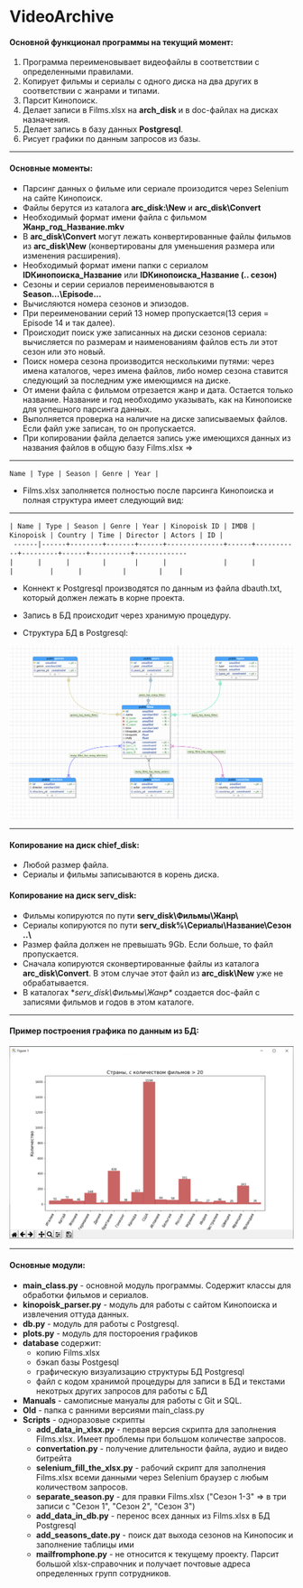 # VideoArchive
  
#### Основной функционал программы на текущий момент:  
1. Программа переименовывает видеофайлы в соответствии с определенными правилами.
2. Копирует фильмы и сериалы с одного диска на два других в соответствии с жанрами и типами.
3. Парсит Кинопоиск.
4. Делает записи в Films.xlsx на **arch_disk** и в doc-файлах на дисках назначения. 
5. Делает запись в базу данных **Postgresql**.
6. Рисует графики по данным запросов из базы.  

***
#### Основные моменты:
 - Парсинг данных о фильме или сериале произодится через Selenium на сайте Кинопоиск.  
 - Файлы берутся из каталога **arc_disk:\New** и **arc_disk\Convert** 
 - Необходимый формат имени файла с фильмом **Жанр_год_Название.mkv**
 - В **arc_disk\Convert** могут лежать конвертированные файлы фильмов из **arc_disk\New**
 (конвертированы для уменьшения размера или изменения расширения).
 - Необходимый формат имени папки с сериалом **IDКинопоиска_Название** или **IDКинопоиска_Название (.. сезон)**
 - Сезоны и серии сериалов переименовываются в **Season...\Episode...**
 - Вычисляются номера сезонов и эпизодов.
 - При переименовании серий 13 номер пропускается(13 серия = Episode 14 и так далее).
 - Происходит поиск уже записанных на диски сезонов сериала: вычисляется по размерам и 
 наименованиям файлов есть ли этот сезон или это новый.
 - Поиск номера сезона производится несколькими путями: через имена каталогов, через имена файлов, 
 либо номер сезона ставится следующий за последним уже имеющимся на диске. 
 - От имени файла с фильмом отрезается жанр и дата. Остается только название. Название и год 
 необходимо указывать, как на Кинопоиске для успешного парсинга данных.
 - Выполняется проверка на наличие на диске записываемых файлов. Если файл уже записан, то он пропускается.
 - При копировании файла делается запись уже имеющихся данных из названия файлов в общую базу Films.xlsx => 
  _________________________________________________________________________________________________________________
    Name | Type | Season | Genre | Year |
 - Films.xlsx заполняется полностью после парсинга Кинопоиска и полная структура имеет следующий вид:
 
 _________________________________________________________________________________________________________________  
    | Name | Type | Season | Genre | Year | Kinopoisk ID | IMDB | Kinopoisk | Country | Time | Director | Actors | ID |  
     ------|------+--------+-------+------+--------------+------+-----------+---------+------+----------+-------------  
    |      |      |        |       |      |              |      |           |         |      |          |        |    |  


 - Коннект к Postgresql производятся по данным из файла dbauth.txt, который должен лежать в корне
 проекта.
 - Запись в БД происходит через хранимую процедуру.


 - Структура БД в Postgresql:  
 
 ![Postgesql DataBase](database/db-screenshot.png)
***

#### Копирование на диск **chief_disk**:
 - Любой размер файла.
 - Сериалы и фильмы записываются в корень диска. 
 
#### Копирование на диск **serv_disk**:
 - Фильмы копируются по пути **serv_disk\Фильмы\Жанр\\**
 - Сериалы копируются по пути **serv_disk%\Сериалы\Название\Сезон ..\\**
 - Размер файла должен не превышать 9Gb. Если больше, то файл пропускается.
 - Сначала копируются сконвертированные файлы из каталога **arc_disk\Convert**. В этом случае
 этот файл из **arc_disk\New** уже не обрабатывается.
 - В каталогах **serv_disk\Фильмы\Жанр\** создается doc-файл с записями фильмов и годов в этом каталоге.

***
#### Пример построения графика по данным из БД:

![plot](database/Plot_example_1.png)

***

#### Основные модули:
 - **main_class.py** - основной модуль программы. Содержит классы для обработки фильмов и сериалов.
 - **kinopoisk_parser.py** - модуль для работы с сайтом Кинопоиска и извлечения оттуда данных.
 - **db.py** - модуль для работы с Postgresql.
 - **plots.py** - модуль для постороения графиков
 - **database** содержит: 
     - копию Films.xlsx 
     - бэкап базы Postgesql
     - графическую визуализацию структуры БД Postgresql
     - файл с кодом хранимой процедуры для записи в БД и текстами некотрых других запросов 
     для работы с БД
 - **Manuals** - самописные мануалы для работы с Git и SQL.
 - **Old** - папка с ранними версиями main_class.py
 - **Scripts** - одноразовые скрипты
    - **add_data_in_xlsx.py** - первая версия скрипта для заполнения Films.xlsx. Имеет проблемы при большом количестве запросов.
    - **convertation.py** -  получение длительности файла, аудио и видео битрейта
    - **selenium_fill_the_xlsx.py** - рабочий скрипт для заполнения Films.xlsx всеми данными через Selenium браузер с любым количеством запросов.
    - **separate_season.py** - для правки Films.xlsx ("Сезон 1-3" => в три записи с "Сезон 1", "Сезон 2", "Сезон 3")
    - **add_data_in_db.py** - перенос всех данных из Films.xlsx в БД Postgresql
    - **add_seasons_date.py** - поиск дат выхода сезонов на Кинопосик и заполнение таблицы ими
    - **mailfromphone.py** - не относится к текущему проекту. Парсит большой xlsx-справочник и получает почтовые адреса определенных групп сотрудников.
    
 